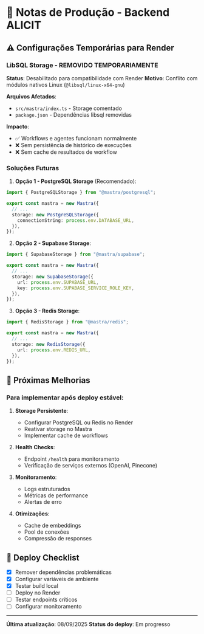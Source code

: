 # 📝 Notas de Produção - Backend ALICIT

## ⚠️ Configurações Temporárias para Render

### LibSQL Storage - REMOVIDO TEMPORARIAMENTE

**Status**: Desabilitado para compatibilidade com Render
**Motivo**: Conflito com módulos nativos Linux (`@libsql/linux-x64-gnu`)

**Arquivos Afetados**:
- `src/mastra/index.ts` - Storage comentado
- `package.json` - Dependências libsql removidas

**Impacto**:
- ✅ Workflows e agentes funcionam normalmente
- ❌ Sem persistência de histórico de execuções
- ❌ Sem cache de resultados de workflow

### Soluções Futuras

1. **Opção 1 - PostgreSQL Storage** (Recomendado):
```typescript
import { PostgreSQLStorage } from "@mastra/postgresql";

export const mastra = new Mastra({
  // ...
  storage: new PostgreSQLStorage({
    connectionString: process.env.DATABASE_URL,
  }),
});
```

2. **Opção 2 - Supabase Storage**:
```typescript
import { SupabaseStorage } from "@mastra/supabase";

export const mastra = new Mastra({
  // ...
  storage: new SupabaseStorage({
    url: process.env.SUPABASE_URL,
    key: process.env.SUPABASE_SERVICE_ROLE_KEY,
  }),
});
```

3. **Opção 3 - Redis Storage**:
```typescript
import { RedisStorage } from "@mastra/redis";

export const mastra = new Mastra({
  // ...
  storage: new RedisStorage({
    url: process.env.REDIS_URL,
  }),
});
```

## 🎯 Próximas Melhorias

### Para implementar após deploy estável:

1. **Storage Persistente**:
   - Configurar PostgreSQL ou Redis no Render
   - Reativar storage no Mastra
   - Implementar cache de workflows

2. **Health Checks**:
   - Endpoint `/health` para monitoramento
   - Verificação de serviços externos (OpenAI, Pinecone)

3. **Monitoramento**:
   - Logs estruturados
   - Métricas de performance
   - Alertas de erro

4. **Otimizações**:
   - Cache de embeddings
   - Pool de conexões
   - Compressão de responses

## 🚀 Deploy Checklist

- [x] Remover dependências problemáticas
- [x] Configurar variáveis de ambiente
- [x] Testar build local
- [ ] Deploy no Render
- [ ] Testar endpoints críticos
- [ ] Configurar monitoramento

---

**Última atualização**: 08/09/2025
**Status do deploy**: Em progresso